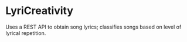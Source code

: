 # LyriCreativity
 Uses a REST API to obtain song lyrics; classifies songs based on level of lyrical repetition.
